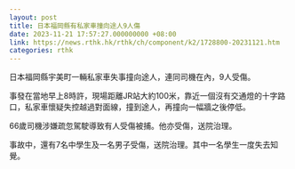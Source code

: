 ```yaml
---
layout: post
title: 日本福岡縣有私家車撞向途人9人傷
date: 2023-11-21 17:57:27.000000000 +08:00
link: https://news.rthk.hk/rthk/ch/component/k2/1728800-20231121.htm
categories: rthk
---
```


日本福岡縣宇美町一輛私家車失事撞向途人，連同司機在內，9人受傷。

事發在當地早上8時許，現場距離JR站大約100米，靠近一個沒有交通燈的十字路口，私家車懷疑失控越過對面線，撞到途人，再撞向一幅牆之後停低。

66歲司機涉嫌疏忽駕駛導致有人受傷被捕。他亦受傷，送院治理。

事故中，還有7名中學生及一名男子受傷，送院治理。其中一名學生一度失去知覺。
